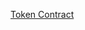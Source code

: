 

[Token Contract](https://sepolia.etherscan.io/address/0xa133434eaFF56f4CfC84C9702141169440EA5a2e#code)